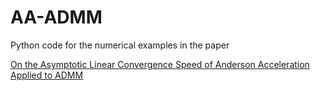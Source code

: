 # AA-ADMM

Python code for the numerical examples in the paper

[On the Asymptotic Linear Convergence Speed of Anderson Acceleration Applied to ADMM](https://link.springer.com/article/10.1007/s10915-021-01548-2)
